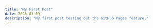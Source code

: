 ```yaml
---
title: "My First Post"
date: 2025-03-09
description: "My first post testing out the GitHub Pages feature."
---
```

